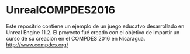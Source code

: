 # UnrealCOMPDES2016
Este repositrio contiene un ejemplo de un juego educatvo desarrollado en Unreal Engine 11.2.
El proyecto fué creado con el objetivo de impartir un curso de su creación en el COMPDES 2016 en Nicaragua.
http://www.compdes.org/
